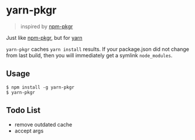 yarn-pkgr
==========
> inspired by [npm-pkgr](https://github.com/vvo/npm-pkgr)

Just like [npm-pkgr](https://github.com/vvo/npm-pkgr), but for [yarn](https://yarnpkg.com/)

`yarn-pkgr` caches `yarn install` results.
If your package.json did not change from last build, then you will immediately get a symlink `node_modules`.

Usage
-----

```
$ npm install -g yarn-pkgr
$ yarn-pkgr
```

Todo List
---------

* remove outdated cache
* accept args

